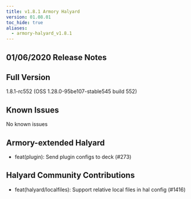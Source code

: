 ```yaml
---
title: v1.8.1 Armory Halyard
version: 01.08.01
toc_hide: true
aliases:
  - armory-halyard_v1.8.1
---
```


## 01/06/2020 Release Notes

## Full Version
1.8.1-rc552 (OSS 1.28.0-95be107-stable545 build 552)

## Known Issues
No known issues

## Armory-extended Halyard
 - feat(plugin): Send plugin configs to deck (#273)

##  Halyard Community Contributions
 - feat(halyard/localfiles): Support relative local files in hal config (#1416)
